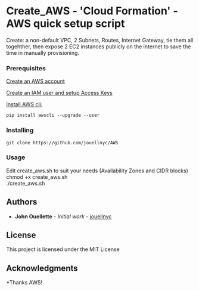 # Create_AWS - 'Cloud Formation' - AWS quick setup script 
Create: a non-default VPC, 2 Subnets, Routes, Internet Gateway, tie them all togehther, then expose 2 EC2 instances publicly on the internet  to save the time in manually provisioning.

### Prerequisites
[Create an AWS account](https://aws.amazon.com)

[Create an IAM user and setup Access Keys](https://docs.aws.amazon.com/IAM/latest/UserGuide/id_users_create.html#id_users_create_cliwpsapi)

[Install AWS cli:](https://docs.aws.amazon.com/cli/latest/userguide/installing.html)
```
pip install awscli --upgrade --user
```

### Installing
```
git clone https://github.com/jouellnyc/AWS
```

### Usage
Edit create_aws.sh to suit your needs (Availability Zones and CIDR blocks) 
 <br />
chmod +x create_aws.sh 
 <br />
./create_aws.sh 

## Authors
* **John Ouellette** - *Initial work* - [jouellnyc](https://github.com/jouellnyc)

## License
This project is licensed under the MIT License

## Acknowledgments
*Thanks AWS!
